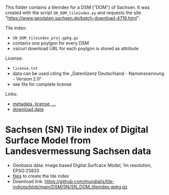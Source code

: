 This folder contains a tileindex for a DSM ("DOM") of Sachsen. It was created with the script `SN_DOM_tileindex.py` and requests the site "https://www.geodaten.sachsen.de/batch-download-4719.html".

Tile index:
- `SN_DOM_tileindex_proj.gpkg.gz`
- contains one poylgon for every DSM
- vsicurl download URL for each poylgon is stored as attribute

License:
- `license.txt`
- data can be used citing the „Datenlizenz Deutschland - Namensnennung - Version 2.0“
- see file for complete license

Links:
- [metadata, license, ...](https://geomis.sachsen.de/geomis-client/?lang=de#/datasets/iso/587d9a32-07ed-42dd-a207-3d0dfef7917c)
- [download data](https://www.geodaten.sachsen.de/downloadbereich-digitale-hoehenmodelle-4851.html)

# Sachsen (SN) Tile index of Digital Surface Model from Landesvermessung Sachsen data

* Geobasis data: image based Digital Surfcace Model, 1m resolution,  EPSG:25833
* [files](https://github.com/mundialis/tile-indices/tree/main/DSM/SN) to create the tile index
* Download link: https://github.com/mundialis/tile-indices/blob/main/DSM/SN/SN_DOM_tileindex.gpkg.gz
